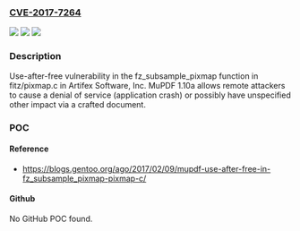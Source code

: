 ### [CVE-2017-7264](https://cve.mitre.org/cgi-bin/cvename.cgi?name=CVE-2017-7264)
![](https://img.shields.io/static/v1?label=Product&message=n%2Fa&color=blue)
![](https://img.shields.io/static/v1?label=Version&message=n%2Fa&color=blue)
![](https://img.shields.io/static/v1?label=Vulnerability&message=n%2Fa&color=brighgreen)

### Description

Use-after-free vulnerability in the fz_subsample_pixmap function in fitz/pixmap.c in Artifex Software, Inc. MuPDF 1.10a allows remote attackers to cause a denial of service (application crash) or possibly have unspecified other impact via a crafted document.

### POC

#### Reference
- https://blogs.gentoo.org/ago/2017/02/09/mupdf-use-after-free-in-fz_subsample_pixmap-pixmap-c/

#### Github
No GitHub POC found.

